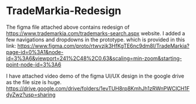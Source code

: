 # TradeMarkia-Redesign
The figma file attached above contains redesign of https://www.trademarkia.com/trademarks-search.aspx website.
I added a few navigations and dropdowns in the prototype. which is provided in this link: https://www.figma.com/proto/rtwvzjk3HfKgTE6nc9dm8I/TradeMarkia?page-id=0%3A1&node-id=3%3A6&viewport=241%2C48%2C0.63&scaling=min-zoom&starting-point-node-id=3%3A6

I have attached video demo of the figma UI/UX design in the google drive as the file size is huge.
https://drive.google.com/drive/folders/1evTUH8rp8KmhJh1zRWnPWClCH1FdyZwz?usp=sharing
